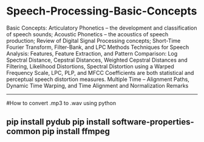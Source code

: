 # Speech-Processing-Basic-Concepts
Basic Concepts: Articulatory Phonetics – the development and classification of speech sounds; Acoustic Phonetics – the acoustics of speech production; Review of Digital Signal Processing concepts; Short-Time Fourier Transform, Filter-Bank, and LPC Methods Techniques for Speech Analysis: Features, Feature Extraction, and Pattern Comparison: Log Spectral Distance, Cepstral Distances, Weighted Cepstral Distances and Filtering, Likelihood Distortions, Spectral Distortion using a Warped Frequency Scale, LPC, PLP, and MFCC Coefficients are both statistical and perceptual speech distortion measures. Multiple Time – Alignment Paths, Dynamic Time Warping, and Time Alignment and Normalization Remarks

-----------------------------------------------------
#How to convert .mp3 to .wav using python

pip install pydub
pip install software-properties-common 
pip install ffmpeg 
-----------------------------------------------------
